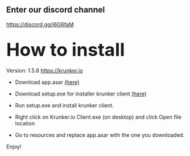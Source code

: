 ## Enter our discord channel
<a href="https://discord.gg/j6G6faM">https://discord.gg/j6G6faM</a>

## <font size="20px">How to install</font><br>
Version: 1.5.8 https://krunker.io

- Download app.asar <a href="#">(here)</a>

- Download setup.exe for installer krunker client <a href="https://client.krunker.io/setup.exe">(here)</a>

- Run setup.exe and install krunker client.

- Right click on Krunker.io Client.exe (on desktop) and click Open file location

- Go to resources and replace app.asar with the one you downloaded.

Enjoy! 
